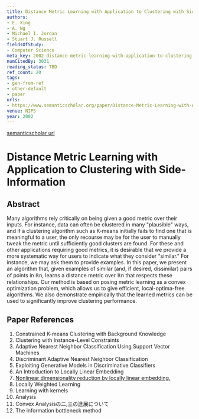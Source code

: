 ```yaml
---
title: Distance Metric Learning with Application to Clustering with Side-Information
authors:
- E. Xing
- A. Ng
- Michael I. Jordan
- Stuart J. Russell
fieldsOfStudy:
- Computer Science
meta_key: 2002-distance-metric-learning-with-application-to-clustering-with-side-information
numCitedBy: 3031
reading_status: TBD
ref_count: 20
tags:
- gen-from-ref
- other-default
- paper
urls:
- https://www.semanticscholar.org/paper/Distance-Metric-Learning-with-Application-to-with-Xing-Ng/d1a2d203733208deda7427c8e20318334193d9d7?sort=total-citations
venue: NIPS
year: 2002
---
```


[semanticscholar url](https://www.semanticscholar.org/paper/Distance-Metric-Learning-with-Application-to-with-Xing-Ng/d1a2d203733208deda7427c8e20318334193d9d7?sort=total-citations)

# Distance Metric Learning with Application to Clustering with Side-Information

## Abstract

Many algorithms rely critically on being given a good metric over their inputs. For instance, data can often be clustered in many "plausible" ways, and if a clustering algorithm such as K-means initially fails to find one that is meaningful to a user, the only recourse may be for the user to manually tweak the metric until sufficiently good clusters are found. For these and other applications requiring good metrics, it is desirable that we provide a more systematic way for users to indicate what they consider "similar." For instance, we may ask them to provide examples. In this paper, we present an algorithm that, given examples of similar (and, if desired, dissimilar) pairs of points in ℝn, learns a distance metric over ℝn that respects these relationships. Our method is based on posing metric learning as a convex optimization problem, which allows us to give efficient, local-optima-free algorithms. We also demonstrate empirically that the learned metrics can be used to significantly improve clustering performance.

## Paper References

1. Constrained K-means Clustering with Background Knowledge
2. Clustering with Instance-Level Constraints
3. Adaptive Nearest Neighbor Classification Using Support Vector Machines
4. Discriminant Adaptive Nearest Neighbor Classification
5. Exploiting Generative Models in Discriminative Classifiers
6. An Introduction to Locally Linear Embedding
7. [Nonlinear dimensionality reduction by locally linear embedding.](2000-nonlinear-dimensionality-reduction-by-locally-linear-embedding)
8. Locally Weighted Learning
9. Learning with kernels
10. Analysis
11. Convex Analysisの二,三の進展について
12. The information bottleneck method
